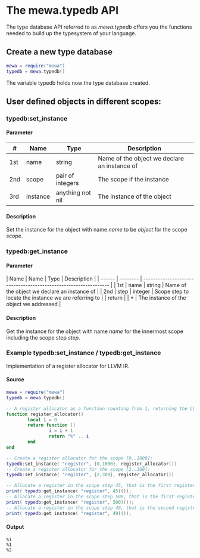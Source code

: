 # The mewa.typedb API

The type database API referred to as _mewa.typedb_ offers you the functions needed to build up the typesystem of your language. 

## Create a new type database
```lua
mewa = require("mewa")
typedb = mewa.typedb()
```
The variable typedb holds now the type database created.

## User defined objects in different scopes:
### typedb:set_instance
#### Parameter
| #   | Name     | Type              | Description                                           |
| --- | -------- | ----------------- | ----------------------------------------------------- |
| 1st | name     | string            | Name of the object we declare an instance of          |
| 2nd | scope    | pair of integers  | The scope if the instance                             |
| 3rd | instance | anything not nil  | The instance of the object                            |

#### Description
Set the instance for the object with name _name_ to be _object_ for the scope _scope_.

### typedb:get_instance
#### Parameter
| Name   | Name     | Type     | Description                                                  |
| ------ | -------- | ---------------------------------------------------------------- |
| 1st    | name     | string   | Name of the object we declare an instance of          |
| 2nd    | step     | integer  | Scope step to locate the instance we are referring to |
| return |          | *        | The instance of the object we addressed               |

#### Description
Get the instance for the object with name _name_ for the innermost scope including the scope step _step_.

### Example typedb:set_instance / typedb:get_instance
Implementation of a register allocator for LLVM IR.

#### Source
```lua
mewa = require("mewa")
typedb = mewa.typedb()

-- A register allocator as a function counting from 1, returning the LLVM register identifiers:
function register_allocator()
        local i = 0
        return function ()
                i = i + 1
                return "%" .. i
        end
end

-- Create a register allocator for the scope [0..1000]:
typedb:set_instance( "register", {0,1000}, register_allocator())
-- Create a register allocator for the scope [2..300]:
typedb:set_instance( "register", {2,300}, register_allocator())

-- Allocate a register in the scope step 45, that is the first register in [2..300]:
print( typedb:get_instance( "register", 45)());
-- Allocate a register in the scope step 500, that is the first register in [0..1000]:
print( typedb:get_instance( "register", 500)());
-- Allocate a register in the scope step 49, that is the second register in [2..300]:
print( typedb:get_instance( "register", 49)());
```
#### Output
```
%1
%1
%2
```



